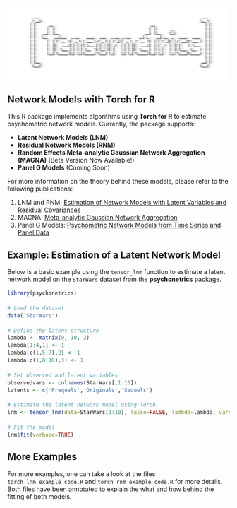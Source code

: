 <p align="center">
  <img src="tensornetrics_logo_edited.jpg" alt="My Image" width="500">
</p>

## Network Models with Torch for R



This R package implements algorithms using **Torch for R** to estimate psychometric network models. Currently, the package supports:

- **Latent Network Models (LNM)**
- **Residual Network Models (RNM)**
- **Random Effects Meta-analytic Gaussian Network Aggregation (MAGNA)** (Beta Version Now Available!)
- **Panel G Models** (Coming Soon)

For more information on the theory behind these models, please refer to the following publications:  
1) LNM and RNM: [Estimation of Network Models with Latent Variables and Residual Covariances](https://doi.org/10.1007/s11336-017-9557-x)
2) MAGNA: [Meta-analytic Gaussian Network Aggregation](https://doi.org/10.1007/s11336-021-09764-3)
3) Panel G Models: [Psychometric Network Models from Time Series and Panel Data](https://doi.org/10.1007/s11336-020-09697-3)

## Example: Estimation of a Latent Network Model

Below is a basic example using the `tensor_lnm` function to estimate a latent network model on the `StarWars` dataset from the **psychonetrics** package.

```r
library(psychonetrics)

# Load the dataset
data('StarWars')

# Define the latent structure
lambda <- matrix(0, 10, 3)
lambda[1:4,1] <- 1
lambda[c(1,5:7),2] <- 1
lambda[c(1,8:10),3] <- 1

# Set observed and latent variables
observedvars <- colnames(StarWars[,1:10])
latents <- c('Prequels','Originals','Sequels')

# Estimate the latent network model using Torch
lnm <- tensor_lnm(data=StarWars[1:10], lasso=FALSE, lambda=lambda, vars=observedvars, latents=latents, device=torch_device('cpu'),identification = 'variance')

# Fit the model
lnm$fit(verbose=TRUE)
```

## More Examples

For more examples, one can take a look at the files `torch_lnm_example_code.R` and `torch_rnm_example_code.R` for more details. Both files have been annotated
to explain the what and how behind the fitting of both models. 


